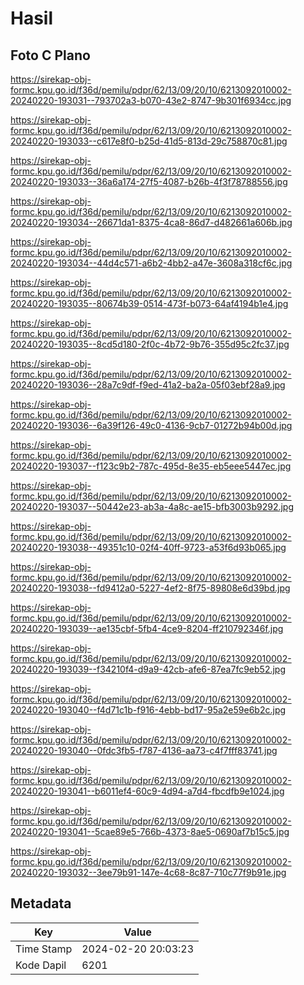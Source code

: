 # Hasil

## Foto C Plano

https://sirekap-obj-formc.kpu.go.id/f36d/pemilu/pdpr/62/13/09/20/10/6213092010002-20240220-193031--793702a3-b070-43e2-8747-9b301f6934cc.jpg

https://sirekap-obj-formc.kpu.go.id/f36d/pemilu/pdpr/62/13/09/20/10/6213092010002-20240220-193033--c617e8f0-b25d-41d5-813d-29c758870c81.jpg

https://sirekap-obj-formc.kpu.go.id/f36d/pemilu/pdpr/62/13/09/20/10/6213092010002-20240220-193033--36a6a174-27f5-4087-b26b-4f3f78788556.jpg

https://sirekap-obj-formc.kpu.go.id/f36d/pemilu/pdpr/62/13/09/20/10/6213092010002-20240220-193034--26671da1-8375-4ca8-86d7-d482661a606b.jpg

https://sirekap-obj-formc.kpu.go.id/f36d/pemilu/pdpr/62/13/09/20/10/6213092010002-20240220-193034--44d4c571-a6b2-4bb2-a47e-3608a318cf6c.jpg

https://sirekap-obj-formc.kpu.go.id/f36d/pemilu/pdpr/62/13/09/20/10/6213092010002-20240220-193035--80674b39-0514-473f-b073-64af4194b1e4.jpg

https://sirekap-obj-formc.kpu.go.id/f36d/pemilu/pdpr/62/13/09/20/10/6213092010002-20240220-193035--8cd5d180-2f0c-4b72-9b76-355d95c2fc37.jpg

https://sirekap-obj-formc.kpu.go.id/f36d/pemilu/pdpr/62/13/09/20/10/6213092010002-20240220-193036--28a7c9df-f9ed-41a2-ba2a-05f03ebf28a9.jpg

https://sirekap-obj-formc.kpu.go.id/f36d/pemilu/pdpr/62/13/09/20/10/6213092010002-20240220-193036--6a39f126-49c0-4136-9cb7-01272b94b00d.jpg

https://sirekap-obj-formc.kpu.go.id/f36d/pemilu/pdpr/62/13/09/20/10/6213092010002-20240220-193037--f123c9b2-787c-495d-8e35-eb5eee5447ec.jpg

https://sirekap-obj-formc.kpu.go.id/f36d/pemilu/pdpr/62/13/09/20/10/6213092010002-20240220-193037--50442e23-ab3a-4a8c-ae15-bfb3003b9292.jpg

https://sirekap-obj-formc.kpu.go.id/f36d/pemilu/pdpr/62/13/09/20/10/6213092010002-20240220-193038--49351c10-02f4-40ff-9723-a53f6d93b065.jpg

https://sirekap-obj-formc.kpu.go.id/f36d/pemilu/pdpr/62/13/09/20/10/6213092010002-20240220-193038--fd9412a0-5227-4ef2-8f75-89808e6d39bd.jpg

https://sirekap-obj-formc.kpu.go.id/f36d/pemilu/pdpr/62/13/09/20/10/6213092010002-20240220-193039--ae135cbf-5fb4-4ce9-8204-ff210792346f.jpg

https://sirekap-obj-formc.kpu.go.id/f36d/pemilu/pdpr/62/13/09/20/10/6213092010002-20240220-193039--f34210f4-d9a9-42cb-afe6-87ea7fc9eb52.jpg

https://sirekap-obj-formc.kpu.go.id/f36d/pemilu/pdpr/62/13/09/20/10/6213092010002-20240220-193040--f4d71c1b-f916-4ebb-bd17-95a2e59e6b2c.jpg

https://sirekap-obj-formc.kpu.go.id/f36d/pemilu/pdpr/62/13/09/20/10/6213092010002-20240220-193040--0fdc3fb5-f787-4136-aa73-c4f7fff83741.jpg

https://sirekap-obj-formc.kpu.go.id/f36d/pemilu/pdpr/62/13/09/20/10/6213092010002-20240220-193041--b6011ef4-60c9-4d94-a7d4-fbcdfb9e1024.jpg

https://sirekap-obj-formc.kpu.go.id/f36d/pemilu/pdpr/62/13/09/20/10/6213092010002-20240220-193041--5cae89e5-766b-4373-8ae5-0690af7b15c5.jpg

https://sirekap-obj-formc.kpu.go.id/f36d/pemilu/pdpr/62/13/09/20/10/6213092010002-20240220-193032--3ee79b91-147e-4c68-8c87-710c77f9b91e.jpg


## Metadata

| Key        | Value               |
| ---------- | ------------------- |
| Time Stamp | 2024-02-20 20:03:23 |
| Kode Dapil | 6201                |



